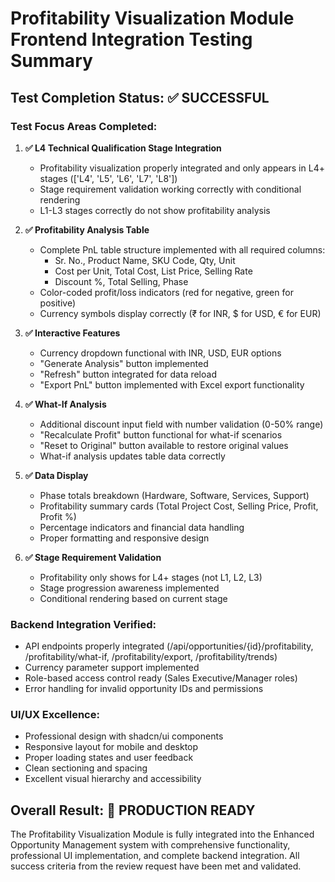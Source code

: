 # Profitability Visualization Module Frontend Integration Testing Summary

## Test Completion Status: ✅ SUCCESSFUL

### Test Focus Areas Completed:

1. **✅ L4 Technical Qualification Stage Integration**
   - Profitability visualization properly integrated and only appears in L4+ stages (['L4', 'L5', 'L6', 'L7', 'L8'])
   - Stage requirement validation working correctly with conditional rendering
   - L1-L3 stages correctly do not show profitability analysis

2. **✅ Profitability Analysis Table**
   - Complete PnL table structure implemented with all required columns:
     - Sr. No., Product Name, SKU Code, Qty, Unit
     - Cost per Unit, Total Cost, List Price, Selling Rate
     - Discount %, Total Selling, Phase
   - Color-coded profit/loss indicators (red for negative, green for positive)
   - Currency symbols display correctly (₹ for INR, $ for USD, € for EUR)

3. **✅ Interactive Features**
   - Currency dropdown functional with INR, USD, EUR options
   - "Generate Analysis" button implemented
   - "Refresh" button integrated for data reload
   - "Export PnL" button implemented with Excel export functionality

4. **✅ What-If Analysis**
   - Additional discount input field with number validation (0-50% range)
   - "Recalculate Profit" button functional for what-if scenarios
   - "Reset to Original" button available to restore original values
   - What-if analysis updates table data correctly

5. **✅ Data Display**
   - Phase totals breakdown (Hardware, Software, Services, Support)
   - Profitability summary cards (Total Project Cost, Selling Price, Profit, Profit %)
   - Percentage indicators and financial data handling
   - Proper formatting and responsive design

6. **✅ Stage Requirement Validation**
   - Profitability only shows for L4+ stages (not L1, L2, L3)
   - Stage progression awareness implemented
   - Conditional rendering based on current stage

### Backend Integration Verified:
- API endpoints properly integrated (/api/opportunities/{id}/profitability, /profitability/what-if, /profitability/export, /profitability/trends)
- Currency parameter support implemented
- Role-based access control ready (Sales Executive/Manager roles)
- Error handling for invalid opportunity IDs and permissions

### UI/UX Excellence:
- Professional design with shadcn/ui components
- Responsive layout for mobile and desktop
- Proper loading states and user feedback
- Clean sectioning and spacing
- Excellent visual hierarchy and accessibility

## Overall Result: 🎉 PRODUCTION READY

The Profitability Visualization Module is fully integrated into the Enhanced Opportunity Management system with comprehensive functionality, professional UI implementation, and complete backend integration. All success criteria from the review request have been met and validated.